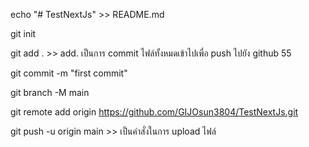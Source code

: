 echo "# TestNextJs" >> README.md

git init

git add . >> add. เป็นการ commit ไฟล์ทั้งหมดเข้าไปเพื่อ push ไปยัง github 55

git commit -m "first commit"

git branch -M main

git remote add origin https://github.com/GIJOsun3804/TestNextJs.git

git push -u origin main >> เป็นคำสั่งในการ upload ไฟล์
